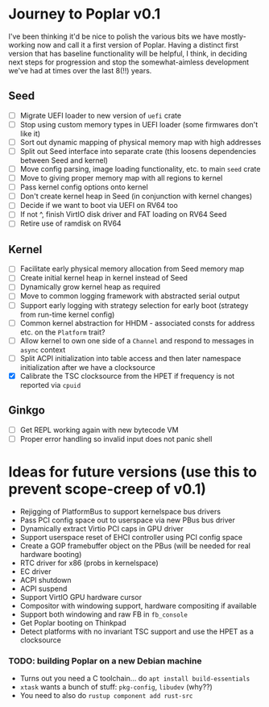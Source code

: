 # Journey to Poplar v0.1
I've been thinking it'd be nice to polish the various bits we have mostly-working now and call it a first version
of Poplar. Having a distinct first version that has baseline functionality will be helpful, I think, in deciding
next steps for progression and stop the somewhat-aimless development we've had at times over the last 8(!!) years.

## Seed
- [ ] Migrate UEFI loader to new version of `uefi` crate
- [ ] Stop using custom memory types in UEFI loader (some firmwares don't like it)
- [ ] Sort out dynamic mapping of physical memory map with high addresses
- [ ] Split out Seed interface into separate crate (this loosens dependencies between Seed and kernel)
- [ ] Move config parsing, image loading functionality, etc. to main `seed` crate
- [ ] Move to giving proper memory map with all regions to kernel
- [ ] Pass kernel config options onto kernel
- [ ] Don't create kernel heap in Seed (in conjunction with kernel changes)
- [ ] Decide if we want to boot via UEFI on RV64 too
- [ ] If not ^, finish VirtIO disk driver and FAT loading on RV64 Seed
- [ ] Retire use of ramdisk on RV64

## Kernel
- [ ] Facilitate early physical memory allocation from Seed memory map
- [ ] Create initial kernel heap in kernel instead of Seed
- [ ] Dynamically grow kernel heap as required
- [ ] Move to common logging framework with abstracted serial output
- [ ] Support early logging with strategy selection for early boot (strategy from run-time kernel config)
- [ ] Common kernel abstraction for HHDM - associated consts for address etc. on the `Platform` trait?
- [ ] Allow kernel to own one side of a `Channel` and respond to messages in `async` context
- [ ] Split ACPI initialization into table access and then later namespace initialization after we have a clocksource
- [x] Calibrate the TSC clocksource from the HPET if frequency is not reported via `cpuid`

## Ginkgo
- [ ] Get REPL working again with new bytecode VM
- [ ] Proper error handling so invalid input does not panic shell

# Ideas for future versions (use this to prevent scope-creep of v0.1)
- Rejigging of PlatformBus to support kernelspace bus drivers
- Pass PCI config space out to userspace via new PBus bus driver
- Dynamically extract Virtio PCI caps in GPU driver
- Support userspace reset of EHCI controller using PCI config space
- Create a GOP framebuffer object on the PBus (will be needed for real hardware booting)
- RTC driver for x86 (probs in kernelspace)
- EC driver
- ACPI shutdown
- ACPI suspend
- Support VirtIO GPU hardware cursor
- Compositor with windowing support, hardware compositing if available
- Support both windowing and raw FB in `fb_console`
- Get Poplar booting on Thinkpad
- Detect platforms with no invariant TSC support and use the HPET as a clocksource

### TODO: building Poplar on a new Debian machine
- Turns out you need a C toolchain... do `apt install build-essentials`
- `xtask` wants a bunch of stuff: `pkg-config`, `libudev` (why??)
- You need to also do `rustup component add rust-src`